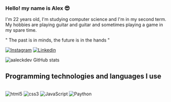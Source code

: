 

### Hello! my name is Alex 😎
I'm 22 years old, I'm studying computer science and I'm in my second term. My hobbies are playing guitar and guitar and sometimes playing a game in my spare time.

" The past is in minds, the future is in the hands "

[![Instagram](https://img.shields.io/badge/Instagram-E4405F?style=for-the-badge&logo=instagram&logoColor=white)](https://www.instagram.com/invites/contact/?i=1dqv7kk9ler6w&utm_content=20fim02)
[![Linkedin](https://img.shields.io/badge/LinkedIn-0077B5?style=for-the-badge&logo=linkedin&logoColor=white)](https://www.linkedin.com/in/alex-soares-448b79226)


![aaleckdev GitHub stats](https://github-readme-stats.vercel.app/api?username=aaleckdev&show_icons=true&theme=dracula)

## Programming technologies and languages I use

<div style="display: inline_block"><br/>
 <img aling="center" alt="html5" src="https://img.shields.io/badge/HTML5-E34F26?style=for-the-badge&logo=html5&logoColor=white">
  <img aling="center" alt="css3" src="https://img.shields.io/badge/CSS3-1572B6?style=for-the-badge&logo=css3&logoColor=white">
   <img aling="center" alt="JavaScript" src="https://img.shields.io/badge/JavaScript-F7DF1E?style=for-the-badge&logo=javascript&logoColor=black">
      <img aling="center" alt="Paython" src="https://img.shields.io/badge/Python-3776AB?style=for-the-badge&logo=python&logoColor=white">
</div><br/>

